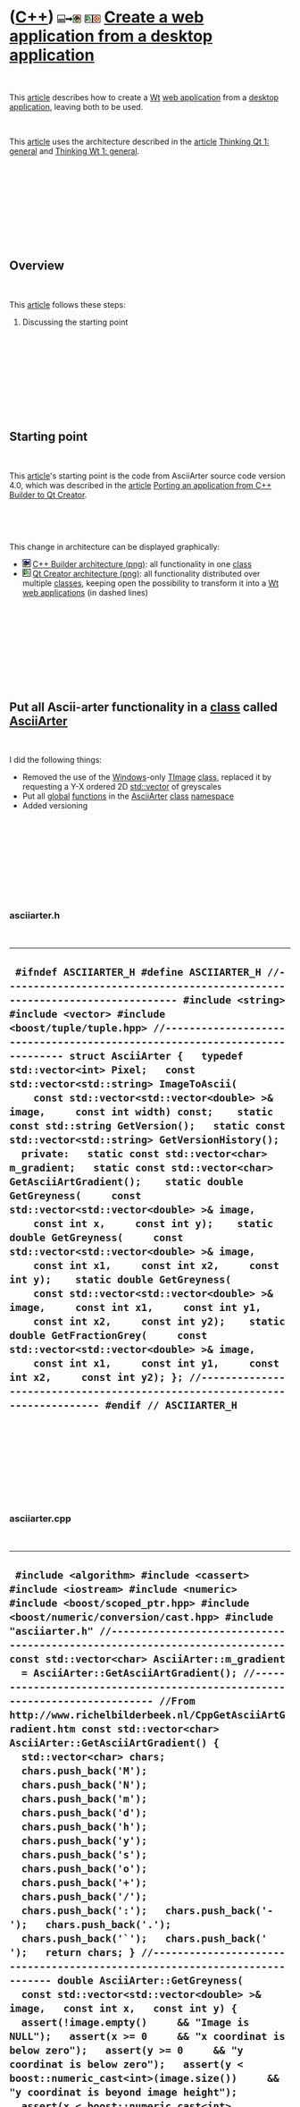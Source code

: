 
 

 

 

 

 

([C++](Cpp.md)) ![Desktop](PicDesktop.png)![to](PicTo.png)![Web](PicWeb.png) ![Qt Creator](PicQtCreator.png)![Ubuntu](PicUbuntu.png) [Create a web application from a desktop application](CppFromDesktopToWebApplication.md)
===============================================================================================================================================================================================================================

 

This [article](CppArticle.md) describes how to create a [Wt](CppWt.md)
[web application](CppWebApplication.md) from a [desktop
application](CppDesktopApplication.md), leaving both to be used.

 

This [article](CppArticle.md) uses the architecture described in the
[article](CppArticle.md) [Thinking Qt 1: general](CppThinkingQt1.md)
and [Thinking Wt 1: general](CppThinkingWt1.md).

 

 

 

 

 

Overview
--------

 

This [article](CppArticle.md) follows these steps:

1.  Discussing the starting point

 

 

 

 

 

Starting point
--------------

 

This [article](CppArticle.md)'s starting point is the code from
AsciiArter source code version 4.0,
which was described in the [article](CppArticle.md) [Porting an
application from C++ Builder to Qt
Creator](CppFromCppBuilderToQtCreator.md).

 

 

This change in architecture can be displayed graphically:

-   ![C++ Builder](PicCppBuilder.png) [C++ Builder
    architecture (png)](CppFromCppBuilderToQtCreatorBefore.png): all
    functionality in one [class](CppClass.md)
-   ![Qt Creator](PicQtCreator.png) [Qt Creator
    architecture (png)](CppFromCppBuilderToQtCreator.png): all
    functionality distributed over multiple [classes](CppClass.md),
    keeping open the possibility to transform it into a [Wt](CppWt.md)
    [web applications](CppWebApplication.md) (in dashed lines)

 

 

 

 

 

Put all Ascii-arter functionality in a [class](CppClass.md) called [AsciiArter](CppAsciiArter.md)
---------------------------------------------------------------------------------------------------

 

I did the following things:

-   Removed the use of the [Windows](CppWindows.md)-only
    [TImage](CppTImage.md) [class](CppClass.md), replaced it by
    requesting a Y-X ordered 2D [std::vector](CppStdVector.md) of
    greyscales
-   Put all [global](CppGlobal.md) [functions](CppFunction.md) in the
    [AsciiArter](CppAsciiArter.md) [class](CppClass.md)
    [namespace](CppNamespace.md)
-   Added versioning

 

 

 

 

 

### asciiarter.h

 

  -------------------------------------------------------------------------------------------------------------------------------------------------------------------------------------------------------------------------------------------------------------------------------------------------------------------------------------------------------------------------------------------------------------------------------------------------------------------------------------------------------------------------------------------------------------------------------------------------------------------------------------------------------------------------------------------------------------------------------------------------------------------------------------------------------------------------------------------------------------------------------------------------------------------------------------------------------------------------------------------------------------------------------------------------------------------------------------------------------------------------------------------------------------------------------------------------------------------------------------------------------------------------------------------------------------------------------------------------------------------------------------------
  ` #ifndef ASCIIARTER_H #define ASCIIARTER_H //--------------------------------------------------------------------------- #include <string> #include <vector> #include <boost/tuple/tuple.hpp> //--------------------------------------------------------------------------- struct AsciiArter {   typedef std::vector<int> Pixel;   const std::vector<std::string> ImageToAscii(     const std::vector<std::vector<double> >& image,     const int width) const;    static const std::string GetVersion();   static const std::vector<std::string> GetVersionHistory();    private:   static const std::vector<char> m_gradient;   static const std::vector<char> GetAsciiArtGradient();    static double GetGreyness(     const std::vector<std::vector<double> >& image,     const int x,     const int y);    static double GetGreyness(     const std::vector<std::vector<double> >& image,     const int x1,     const int x2,     const int y);    static double GetGreyness(     const std::vector<std::vector<double> >& image,     const int x1,     const int y1,     const int x2,     const int y2);    static double GetFractionGrey(     const std::vector<std::vector<double> >& image,     const int x1,     const int y1,     const int x2,     const int y2); }; //--------------------------------------------------------------------------- #endif // ASCIIARTER_H`
  -------------------------------------------------------------------------------------------------------------------------------------------------------------------------------------------------------------------------------------------------------------------------------------------------------------------------------------------------------------------------------------------------------------------------------------------------------------------------------------------------------------------------------------------------------------------------------------------------------------------------------------------------------------------------------------------------------------------------------------------------------------------------------------------------------------------------------------------------------------------------------------------------------------------------------------------------------------------------------------------------------------------------------------------------------------------------------------------------------------------------------------------------------------------------------------------------------------------------------------------------------------------------------------------------------------------------------------------------------------------------------------------

 

 

 

 

 

### asciiarter.cpp

 

  --------------------------------------------------------------------------------------------------------------------------------------------------------------------------------------------------------------------------------------------------------------------------------------------------------------------------------------------------------------------------------------------------------------------------------------------------------------------------------------------------------------------------------------------------------------------------------------------------------------------------------------------------------------------------------------------------------------------------------------------------------------------------------------------------------------------------------------------------------------------------------------------------------------------------------------------------------------------------------------------------------------------------------------------------------------------------------------------------------------------------------------------------------------------------------------------------------------------------------------------------------------------------------------------------------------------------------------------------------------------------------------------------------------------------------------------------------------------------------------------------------------------------------------------------------------------------------------------------------------------------------------------------------------------------------------------------------------------------------------------------------------------------------------------------------------------------------------------------------------------------------------------------------------------------------------------------------------------------------------------------------------------------------------------------------------------------------------------------------------------------------------------------------------------------------------------------------------------------------------------------------------------------------------------------------------------------------------------------------------------------------------------------------------------------------------------------------------------------------------------------------------------------------------------------------------------------------------------------------------------------------------------------------------------------------------------------------------------------------------------------------------------------------------------------------------------------------------------------------------------------------------------------------------------------------------------------------------------------------------------------------------------------------------------------------------------------------------------------------------------------------------------------------------------------------------------------------------------------------------------------------------------------------------------------------------------------------------------------------------------------------------------------------------------------------------------------------------------------------------------------------------------------------------------------------------------------------------------------------------------------------------------------------------------------------------------------------------------------------------------------------------------------------------------------------------------------------------------------------------------------------------------------------------------------------------------------------------------------------------------------------------------------------------------------------------------------------------------------------------------------------------------------------------------------------------------------------------------------------------------------------------------------------------------------------------------------------------------------------------------------------------------------------------------------------------------------------------------------------------------------------------------------------------------------------------------------------------------------------------------------------------------------------------------------------------------------------------------------------------------------------------------------------------------------------------------------------------------------------------------------------------------------------------------------------------------------------------------------------------------------------------------------------------------------------------------------------------------------------------------------------------------------------------------------------------------------------------------------------------------------------------------------------------------------------------------------------------------------------------------------------------------------------------------------------------------------------------------------------------------------------------------------------------------------------------------------------------------------------------------------------------------------------------------------------------------------------------------------------------------------------------------------------------------------------------------------------------------------------------------------------------------------------------------------------------------------------------------------------------------------------------------------------------------------------------------------------------------------------------------------------------------------------------------------------------------------------------------------------------------------------------------------------------------------------------------------------------------------------------------------------------------------------------------------------------------------------------------------------------------------------------------------------------------------------------------------------------------------------------------------------------------------------------------------------------------------------------------------------------------------------------------------------------------------------------------------------------------------------------------------------------------------------------------------------------------------------------------------------------------------------------------------------------------------------------------------------------------------------------------------------------------------------------------------------------------------------------------------------------------------------------------------------------------------------------------------------------------------------------------------------------------
  ``  #include <algorithm> #include <cassert> #include <iostream> #include <numeric> #include <boost/scoped_ptr.hpp> #include <boost/numeric/conversion/cast.hpp> #include "asciiarter.h" //--------------------------------------------------------------------------- const std::vector<char> AsciiArter::m_gradient   = AsciiArter::GetAsciiArtGradient(); //--------------------------------------------------------------------------- //From http://www.richelbilderbeek.nl/CppGetAsciiArtGradient.htm const std::vector<char> AsciiArter::GetAsciiArtGradient() {   std::vector<char> chars;   chars.push_back('M');   chars.push_back('N');   chars.push_back('m');   chars.push_back('d');   chars.push_back('h');   chars.push_back('y');   chars.push_back('s');   chars.push_back('o');   chars.push_back('+');   chars.push_back('/');   chars.push_back(':');   chars.push_back('-');   chars.push_back('.');   chars.push_back('`');   chars.push_back(' ');   return chars; } //--------------------------------------------------------------------------- double AsciiArter::GetGreyness(   const std::vector<std::vector<double> >& image,   const int x,   const int y) {   assert(!image.empty()     && "Image is NULL");   assert(x >= 0     && "x coordinat is below zero");   assert(y >= 0     && "y coordinat is below zero");   assert(y < boost::numeric_cast<int>(image.size())     && "y coordinat is beyond image height");   assert(x < boost::numeric_cast<int>(image[y].size())     && "x coordinat is beyond image width");   const double greyness = image[y][x];   assert(greyness >= 0.0);   assert(greyness <= 1.0);   return greyness; } //--------------------------------------------------------------------------- //Get a line of pixel's average greyness double AsciiArter::GetGreyness(   const std::vector<std::vector<double> >& image,   const int x1,   const int x2,   const int y) {   assert(!image.empty()     && "Image is NULL");   assert(x1 >= 0     && "x1 coordinat is below zero");   assert(x2 >= 0     && "x2 coordinat is below zero");   assert(y >= 0     && "y coordinat is below zero");   assert(y < boost::numeric_cast<int>(image.size())     && "y coordinat is beyond image height");   assert(x1 < x2     && "X-coordinats must be different and ordered");   assert(x1 < boost::numeric_cast<int>(image[y].size())     && "x1 coordinat is beyond image width");   assert(x2 < boost::numeric_cast<int>(image[y].size())     && "x2 coordinat is beyond image width");   assert(image[y].begin() + x2 != image[y].end()     && "x2 coordinat iterator must not be beyond image width");   const double average_greyness = std::accumulate(     image[y].begin() + x1,     image[y].begin() + x2,     0.0) / boost::numeric_cast<double>(x2-x1);   assert(average_greyness >= 0.0);   assert(average_greyness <= 1.0);   return average_greyness; } //--------------------------------------------------------------------------- //Get a square of pixels' average greyness double AsciiArter::GetGreyness(   const std::vector<std::vector<double> >& image,   const int x1,   const int y1,   const int x2,   const int y2) {   assert(y1 < y2     && "Y-coordinats must be ordered");    double sum = 0.0;    for (int y=y1; y!=y2; ++y)   {     const double grey = GetGreyness(image,x1,x2,y);     assert(grey >= 0 && grey < 1.0);     sum+=grey;   }   const double average_greyness = sum     / boost::numeric_cast<double>(y2 - y1);    assert(average_greyness >=0.0 && average_greyness <= 1.0);   return average_greyness; } //--------------------------------------------------------------------------- //Generalizes a pixel, line or rectangle to one average greyness double AsciiArter::GetFractionGrey(   const std::vector<std::vector<double> >& image,   const int x1,   const int y1,   const int x2,   const int y2) {   assert(x1 <= x2);   assert(y1 <= y2);   if (x1 == x2 && y1 == y2) return GetGreyness(image,x1,y1);   if (y1 == y2) return GetGreyness(image,x1,x2,y1);   if (x1 == x2)   {     assert(y1 < y2);     double sum = 0;     for (int y=y1; y!=y2; ++y)     {       const double g = GetGreyness(image,x1,y);       assert(g >= 0.0);       assert(g <= 1.0);       sum+=g;     }     const double average_greyness       = sum / boost::numeric_cast<double>(y2-y1);     assert(average_greyness >= 0.0);     assert(average_greyness <= 1.0);     return average_greyness;   }   return GetGreyness(image,x1,y1,x2,y2); } //--------------------------------------------------------------------------- const std::string AsciiArter::GetVersion() {   return "1.0"; } //--------------------------------------------------------------------------- const std::vector<std::string> AsciiArter::GetVersionHistory() {   std::vector<std::string> v;   v.push_back("2011-03-23: Version 1.0: initial version");   return v; } //--------------------------------------------------------------------------- //'image' must be a y-x-ordered std::vector of grey values //ranging from [0.0,1.0], where 0.0 denotes black and //1.0 denotes white. //From http://www.richelbilderbeek.nl/CppImageToAscii.htm const std::vector<std::string> AsciiArter::ImageToAscii(   const std::vector<std::vector<double> >& image,   const int width) const //How many chars the ASCII image will be wide {   //If the number of chars is below 5,   //the calculation would be more complicated due to a too trivial value of charWidth   assert(width >= 5);     //Maxy is in proportion with the bitmap   const int image_width  = image[0].size();   const int image_height = image.size();    const int maxy =     (static_cast<double>(width)     / static_cast<double>(image_width))     * static_cast<double>(image_height);   assert(maxy > 0);   const double dX = static_cast<double>(image_width)     / static_cast<double>(width);   const double dY = static_cast<double>(image_height)     / static_cast<double>(maxy);   assert(dX > 0.0);   assert(dY > 0.0);    std::vector<std::string> v;    for (int y=0; y!=maxy; ++y)   {     std::string s;     for (int x=0; x!=width; ++x)     {       const int x1 = std::min(         static_cast<double>(x) * dX,         image_width  - 1.0) + 0.5;       const int y1 = std::min(         static_cast<double>(y) * dY,         image_height - 1.0) + 0.5;       const int x2 = std::min(         (static_cast<double>(x) * dX) + dX,         image_width  - 1.0) + 0.5;       const int y2 = std::min(         (static_cast<double>(y) * dY) + dY,         image_height - 1.0) + 0.5;       assert(x1 >= 0);       assert(x2 >= 0);       assert(y1 >= 0);       assert(y2 >= 0);       assert(x1 < image_width);       assert(x2 < image_width);       assert(y1 < image_height);       assert(y2 < image_height);        const double f = GetFractionGrey(image,x1,y1,x2,y2);       assert(f >= 0.0 && f <= 1.0);       const int i         = boost::numeric_cast<int>(           f * boost::numeric_cast<double>(m_gradient.size() - 1));       assert(i >= 0);       assert(i < boost::numeric_cast<int>(m_gradient.size()));       const char c = m_gradient[i];       s+=c;     }     v.push_back(s);   }   return v; } //--------------------------------------------------------------------------- ``
  --------------------------------------------------------------------------------------------------------------------------------------------------------------------------------------------------------------------------------------------------------------------------------------------------------------------------------------------------------------------------------------------------------------------------------------------------------------------------------------------------------------------------------------------------------------------------------------------------------------------------------------------------------------------------------------------------------------------------------------------------------------------------------------------------------------------------------------------------------------------------------------------------------------------------------------------------------------------------------------------------------------------------------------------------------------------------------------------------------------------------------------------------------------------------------------------------------------------------------------------------------------------------------------------------------------------------------------------------------------------------------------------------------------------------------------------------------------------------------------------------------------------------------------------------------------------------------------------------------------------------------------------------------------------------------------------------------------------------------------------------------------------------------------------------------------------------------------------------------------------------------------------------------------------------------------------------------------------------------------------------------------------------------------------------------------------------------------------------------------------------------------------------------------------------------------------------------------------------------------------------------------------------------------------------------------------------------------------------------------------------------------------------------------------------------------------------------------------------------------------------------------------------------------------------------------------------------------------------------------------------------------------------------------------------------------------------------------------------------------------------------------------------------------------------------------------------------------------------------------------------------------------------------------------------------------------------------------------------------------------------------------------------------------------------------------------------------------------------------------------------------------------------------------------------------------------------------------------------------------------------------------------------------------------------------------------------------------------------------------------------------------------------------------------------------------------------------------------------------------------------------------------------------------------------------------------------------------------------------------------------------------------------------------------------------------------------------------------------------------------------------------------------------------------------------------------------------------------------------------------------------------------------------------------------------------------------------------------------------------------------------------------------------------------------------------------------------------------------------------------------------------------------------------------------------------------------------------------------------------------------------------------------------------------------------------------------------------------------------------------------------------------------------------------------------------------------------------------------------------------------------------------------------------------------------------------------------------------------------------------------------------------------------------------------------------------------------------------------------------------------------------------------------------------------------------------------------------------------------------------------------------------------------------------------------------------------------------------------------------------------------------------------------------------------------------------------------------------------------------------------------------------------------------------------------------------------------------------------------------------------------------------------------------------------------------------------------------------------------------------------------------------------------------------------------------------------------------------------------------------------------------------------------------------------------------------------------------------------------------------------------------------------------------------------------------------------------------------------------------------------------------------------------------------------------------------------------------------------------------------------------------------------------------------------------------------------------------------------------------------------------------------------------------------------------------------------------------------------------------------------------------------------------------------------------------------------------------------------------------------------------------------------------------------------------------------------------------------------------------------------------------------------------------------------------------------------------------------------------------------------------------------------------------------------------------------------------------------------------------------------------------------------------------------------------------------------------------------------------------------------------------------------------------------------------------------------------------------------------------------------------------------------------------------------------------------------------------------------------------------------------------------------------------------------------------------------------------------------------------------------------------------------------------------------------------------------------------------------------------------------------------------------------------------------------------------------------------------------------------------------------------------

 

 

 

 

 

Put the [GUI](CppGui.md) logic in a platform-independent [class](CppClass.md) called [TestAsciiArterDialog](CppTestAsciiArterDialog.md)
------------------------------------------------------------------------------------------------------------------------------------------

 

I did the following things:

-   Removed the use of the [Windows](CppWindows.md)-only
    [TImage](CppTImage.md) [class](CppClass.md), replaced it by
    requesting a Y-X ordered 2D [std::vector](CppStdVector.md) of
    greyscales
-   Added versioning

 

 

 

 

 

### testasciiarterdialog.h

 

  ------------------------------------------------------------------------------------------------------------------------------------------------------------------------------------------------------------------------------------------------------------------------------------------------------------------------------------------------------------------------------------------------------------------------------------------------------------------------------------------------------------------------------------------------------------------------------------------------------------------------------------------------------------------------------------------------------------------------------------------------------------------------------------------------------------------------------------------------------------------------------------------------------------------------------------------------------------------------------------------------------------------------------------------------------------------------------------------------------------------------------------------------------------------------------------------------------------------------
  ` #ifndef TESTASCIIARTERDIALOG_H #define TESTASCIIARTERDIALOG_H //--------------------------------------------------------------------------- #include <string> #include <vector> //--------------------------------------------------------------------------- #include <boost/scoped_ptr.hpp> //--------------------------------------------------------------------------- #include "about.h" struct AsciiArter; //--------------------------------------------------------------------------- struct TestAsciiArterDialog {   TestAsciiArterDialog();   const std::vector<std::string>& GetAsciiArt() const { return m_asciiart; }   bool CanConvert() const;   void Convert();    static const About GetAbout();   static const std::string GetVersion();   static const std::vector<std::string> GetVersionHistory();    void SetImage(const std::vector<std::vector<double> >& image);   void SetWidth(const int width);    private:   std::vector<std::string> m_asciiart;   std::vector<std::vector<double> > m_image;   int m_width;    const boost::scoped_ptr<AsciiArter> m_asciiarter; }; //--------------------------------------------------------------------------- #endif // TESTASCIIARTERDIALOG_H`
  ------------------------------------------------------------------------------------------------------------------------------------------------------------------------------------------------------------------------------------------------------------------------------------------------------------------------------------------------------------------------------------------------------------------------------------------------------------------------------------------------------------------------------------------------------------------------------------------------------------------------------------------------------------------------------------------------------------------------------------------------------------------------------------------------------------------------------------------------------------------------------------------------------------------------------------------------------------------------------------------------------------------------------------------------------------------------------------------------------------------------------------------------------------------------------------------------------------------------

 

 

 

 

 

### testasciiarterdialog.cpp

 

  -----------------------------------------------------------------------------------------------------------------------------------------------------------------------------------------------------------------------------------------------------------------------------------------------------------------------------------------------------------------------------------------------------------------------------------------------------------------------------------------------------------------------------------------------------------------------------------------------------------------------------------------------------------------------------------------------------------------------------------------------------------------------------------------------------------------------------------------------------------------------------------------------------------------------------------------------------------------------------------------------------------------------------------------------------------------------------------------------------------------------------------------------------------------------------------------------------------------------------------------------------------------------------------------------------------------------------------------------------------------------------------------------------------------------------------------------------------------------------------------------------------------------------------------------------------------------------------------------------------------------------------------------------------------------------------------------------------------------------------------------------------------------------------------------------------------------------------------------------------------------------------------------------------------------------------------------------------------------------------------------------------------------------------------------------------------------------------------------------------------------------------------------------------------------------------------------------------------
  ` #include "asciiarter.h" #include "testasciiarterdialog.h" //--------------------------------------------------------------------------- TestAsciiArterDialog::TestAsciiArterDialog()   : m_width(0),     m_asciiarter(new AsciiArter) {  } //--------------------------------------------------------------------------- bool TestAsciiArterDialog::CanConvert() const {   return !m_image.empty() && m_width > 5; } //--------------------------------------------------------------------------- void TestAsciiArterDialog::Convert() {   m_asciiart = m_asciiarter->ImageToAscii(m_image,m_width); } //--------------------------------------------------------------------------- const About TestAsciiArterDialog::GetAbout() {   About a(     "Richel Bilderbeek",     "TestAsciiArter",     "tool to test the AsciiArter class",     "the 23rd of March 2011",     "2006-2011",     "http://www.richelbilderbeek.nl/ToolTestAsciiArter.htm",     GetVersion(),     GetVersionHistory());   a.AddLibrary("AsciiArter version: " + AsciiArter::GetVersion());   return a; } //--------------------------------------------------------------------------- const std::string TestAsciiArterDialog::GetVersion() {   return "4.0"; } //--------------------------------------------------------------------------- const std::vector<std::string> TestAsciiArterDialog::GetVersionHistory() {   std::vector<std::string> v;   v.push_back("2006-12-13: Version 1.0: initial version (then called 'AsciiArter') programmed in C++ Builder");   v.push_back("2006-12-16: Version 2.0: minor improvements");   v.push_back("2008-06-21: Version 3.0: minor improvements");   v.push_back("2011-03-23: Version 4.0: port to Qt Creator");   return v; } //--------------------------------------------------------------------------- void TestAsciiArterDialog::SetImage(const std::vector<std::vector<double> >& image) {   m_image = image; } //--------------------------------------------------------------------------- void TestAsciiArterDialog::SetWidth(const int width) {   assert(width > 5);   m_width = width; } //---------------------------------------------------------------------------`
  -----------------------------------------------------------------------------------------------------------------------------------------------------------------------------------------------------------------------------------------------------------------------------------------------------------------------------------------------------------------------------------------------------------------------------------------------------------------------------------------------------------------------------------------------------------------------------------------------------------------------------------------------------------------------------------------------------------------------------------------------------------------------------------------------------------------------------------------------------------------------------------------------------------------------------------------------------------------------------------------------------------------------------------------------------------------------------------------------------------------------------------------------------------------------------------------------------------------------------------------------------------------------------------------------------------------------------------------------------------------------------------------------------------------------------------------------------------------------------------------------------------------------------------------------------------------------------------------------------------------------------------------------------------------------------------------------------------------------------------------------------------------------------------------------------------------------------------------------------------------------------------------------------------------------------------------------------------------------------------------------------------------------------------------------------------------------------------------------------------------------------------------------------------------------------------------------------------------

 

 

 

 

 

Put the [Qt](CppQt.md) [GUI](CppGui.md) functionality in a [class](CppClass.md) called [QtTestAsciiArterDialog](CppQtTestAsciiArterDialog.md)
-------------------------------------------------------------------------------------------------------------------------------------------------

 

I did the following things:

-   Let GUI library used, Qt in this case, convert the QImage to the
    requested Y-X ordered 2D [std::vector](CppStdVector.md) of greyscales

 

 

 

 

 

### qttestasciiarterdialog.h

 

  --------------------------------------------------------------------------------------------------------------------------------------------------------------------------------------------------------------------------------------------------------------------------------------------------------------------------------------------------------------------------------------------------------------------------------------------------------------------------------------------------------------------------------------------------------------------------------------------------------------------------------------------------------------------------------------------------------------------------------------------------------------------------------------------------------------------------------------------------------------------------------------------------------------------------------------------------------------------------------------------------------------------------------------------------------------------------------------------------------------------------------------------------------------------------------------------------------------------------------------------------------------------------------------------------------------------------------------------------------------------------------------------------
  ` #ifndef QTTESTASCIIARTERDIALOG_H #define QTTESTASCIIARTERDIALOG_H //--------------------------------------------------------------------------- #include <QDialog> //--------------------------------------------------------------------------- #include <boost/scoped_ptr.hpp> //--------------------------------------------------------------------------- #include "testasciiarterdialog.h" //--------------------------------------------------------------------------- namespace Ui {   class QtTestAsciiArterDialog; } //--------------------------------------------------------------------------- struct QImage; //--------------------------------------------------------------------------- class QtTestAsciiArterDialog : public QDialog {   Q_OBJECT  public:   explicit QtTestAsciiArterDialog(QWidget *parent = 0);   ~QtTestAsciiArterDialog();  protected:   void changeEvent(QEvent *e);  private:   Ui::QtTestAsciiArterDialog *ui;   const boost::scoped_ptr<TestAsciiArterDialog> m_dialog;   void DrawAsciiArt();    static const std::vector<std::vector<double> >     ConvertToGreyYx(const QImage * const i);  private slots:   void on_button_about_clicked();   void on_edit_width_textChanged(QString );   void on_button_load_clicked(); }; //--------------------------------------------------------------------------- #endif // QTTESTASCIIARTERDIALOG_H`
  --------------------------------------------------------------------------------------------------------------------------------------------------------------------------------------------------------------------------------------------------------------------------------------------------------------------------------------------------------------------------------------------------------------------------------------------------------------------------------------------------------------------------------------------------------------------------------------------------------------------------------------------------------------------------------------------------------------------------------------------------------------------------------------------------------------------------------------------------------------------------------------------------------------------------------------------------------------------------------------------------------------------------------------------------------------------------------------------------------------------------------------------------------------------------------------------------------------------------------------------------------------------------------------------------------------------------------------------------------------------------------------------------

 

 

 

 

 

### qttestasciiarterdialog.cpp

 

  ------------------------------------------------------------------------------------------------------------------------------------------------------------------------------------------------------------------------------------------------------------------------------------------------------------------------------------------------------------------------------------------------------------------------------------------------------------------------------------------------------------------------------------------------------------------------------------------------------------------------------------------------------------------------------------------------------------------------------------------------------------------------------------------------------------------------------------------------------------------------------------------------------------------------------------------------------------------------------------------------------------------------------------------------------------------------------------------------------------------------------------------------------------------------------------------------------------------------------------------------------------------------------------------------------------------------------------------------------------------------------------------------------------------------------------------------------------------------------------------------------------------------------------------------------------------------------------------------------------------------------------------------------------------------------------------------------------------------------------------------------------------------------------------------------------------------------------------------------------------------------------------------------------------------------------------------------------------------------------------------------------------------------------------------------------------------------------------------------------------------------------------------------------------------------------------------------------------------------------------------------------------------------------------------------------------------------------------------------------------------------------------------------------------------------------------------------------------------------------------------------------------------------------------------------------------------------------------------------------------------------------------------------------------------------------------------------------------------------------------------------------------------------------------------------------------------------------------------------------------------------------------------------------------------------------------------------------------------------------------------------------------------------------------------------------------------------------------------------------------------------------------------------------------------------------------------------------------------------------------------------------------------------------------------------------------------------------------------------------------------------------------------------------------------------------------------------------------------------------------------------------------------------------------------------------------------------------------------------------------------------------------------------------------------------------------------------------------------------------------------------------------------------------------------------------------------
  ` #include <boost/foreach.hpp> #include <boost/lexical_cast.hpp> #include <boost/numeric/conversion/cast.hpp> //--------------------------------------------------------------------------- #include <QFileDialog> #include <QImage> #include <QPixmap> //--------------------------------------------------------------------------- #include "asciiarter.h" #include "testasciiarterdialog.h" #include "qtaboutdialog.h" #include "qttestasciiarterdialog.h" #include "ui_qttestasciiarterdialog.h" //--------------------------------------------------------------------------- QtTestAsciiArterDialog::QtTestAsciiArterDialog(QWidget *parent)   : QDialog(parent, Qt::Window),     ui(new Ui::QtTestAsciiArterDialog),     m_dialog(new TestAsciiArterDialog) {   ui->setupUi(this);   ui->edit_width->setText("80");   on_edit_width_textChanged("80"); } //--------------------------------------------------------------------------- QtTestAsciiArterDialog::~QtTestAsciiArterDialog() {   delete ui; } //--------------------------------------------------------------------------- void QtTestAsciiArterDialog::changeEvent(QEvent *e) {   QDialog::changeEvent(e);   switch (e->type()) {   case QEvent::LanguageChange:     ui->retranslateUi(this);     break;   default:     break;   } } //--------------------------------------------------------------------------- void QtTestAsciiArterDialog::DrawAsciiArt() {   if (!m_dialog->CanConvert()) return;    m_dialog->Convert();    const std::vector<std::string>& v = m_dialog->GetAsciiArt();   ui->text->clear();    BOOST_FOREACH(const std::string& s,v)   {     ui->text->appendPlainText(s.c_str());   } } //--------------------------------------------------------------------------- void QtTestAsciiArterDialog::on_button_load_clicked() {   QFileDialog d;   const QString filename = d.getOpenFileName();    if (!QFile::exists(filename))   {     return;   }    QImage p(filename);   const std::vector<std::vector<double> > v     = ConvertToGreyYx(&p);    m_dialog->SetImage(v);   DrawAsciiArt(); } //--------------------------------------------------------------------------- //Returns a Y-X-ordered std::vector of greynesses. const std::vector<std::vector<double> >   QtTestAsciiArterDialog::ConvertToGreyYx(const QImage * const i) {   const int maxy = i->height();   const int maxx = i->width();   const int n_bytes = i->bytesPerLine() / maxx;    std::vector<std::vector<double> > v;   for (int y=0; y!=maxy; ++y)   {     v.push_back(std::vector<double>());     const unsigned char * const line = i->scanLine(y);     for (int x=0; x!=maxx; ++x)     {       int sum = 0;       for (int byte=0; byte!=n_bytes; ++byte)       {         sum += line[(x * n_bytes) + byte];       }       const double greyness         = (boost::numeric_cast<double>(sum)         / boost::numeric_cast<double>(n_bytes))         / 256.0;       assert(greyness >= 0.0);       assert(greyness <= 1.0);       v.back().push_back(greyness);      }   }   return v; } //--------------------------------------------------------------------------- void QtTestAsciiArterDialog::on_edit_width_textChanged(QString q) {   const std::string s = q.toStdString();   try   {     boost::lexical_cast<int>(s);   }   catch (boost::bad_lexical_cast&)   {     return;   }   const int width = boost::lexical_cast<int>(s);   if (width <= 5) return;   this->m_dialog->SetWidth(width);   DrawAsciiArt();  } //--------------------------------------------------------------------------- void QtTestAsciiArterDialog::on_button_about_clicked() {   About a = TestAsciiArterDialog::GetAbout();   QtAboutDialog d(a);   d.exec(); } //---------------------------------------------------------------------------`
  ------------------------------------------------------------------------------------------------------------------------------------------------------------------------------------------------------------------------------------------------------------------------------------------------------------------------------------------------------------------------------------------------------------------------------------------------------------------------------------------------------------------------------------------------------------------------------------------------------------------------------------------------------------------------------------------------------------------------------------------------------------------------------------------------------------------------------------------------------------------------------------------------------------------------------------------------------------------------------------------------------------------------------------------------------------------------------------------------------------------------------------------------------------------------------------------------------------------------------------------------------------------------------------------------------------------------------------------------------------------------------------------------------------------------------------------------------------------------------------------------------------------------------------------------------------------------------------------------------------------------------------------------------------------------------------------------------------------------------------------------------------------------------------------------------------------------------------------------------------------------------------------------------------------------------------------------------------------------------------------------------------------------------------------------------------------------------------------------------------------------------------------------------------------------------------------------------------------------------------------------------------------------------------------------------------------------------------------------------------------------------------------------------------------------------------------------------------------------------------------------------------------------------------------------------------------------------------------------------------------------------------------------------------------------------------------------------------------------------------------------------------------------------------------------------------------------------------------------------------------------------------------------------------------------------------------------------------------------------------------------------------------------------------------------------------------------------------------------------------------------------------------------------------------------------------------------------------------------------------------------------------------------------------------------------------------------------------------------------------------------------------------------------------------------------------------------------------------------------------------------------------------------------------------------------------------------------------------------------------------------------------------------------------------------------------------------------------------------------------------------------------------------------------------------------------------------

 

 

 

 

 

Conclusion
----------

 

Instead of explaining all steps in detail, this
[article](CppArticle.md) shows a change in architecture from
Windows-only GUI-dependent to platform-independent as described in the
[article](CppArticle.md) [Thinking Qt 1: general](CppThinkingQt1.md).
These changes can be viewed in in image and in code:
